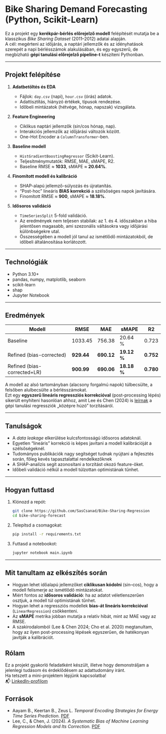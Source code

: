 # Bike Sharing Demand Forecasting (Python, Scikit-Learn)

Ez a projekt egy **kerékpár-bérlés előrejelző modell** felépítését mutatja be a klasszikus *Bike Sharing Dataset* (2011–2012) adatai alapján.  
A cél: megérteni az időjárás, a naptári jellemzők és az idényhatások szerepét a napi bérlésszámok alakulásában, és egy egyszerű, de megbízható **gépi tanulási előrejelző pipeline-t** készíteni Pythonban.

---

## Projekt felépítése

1. **Adatbetöltés és EDA**
   - Fájlok: `day.csv` (napi), `hour.csv` (órás) adatok.
   - Adattisztítás, hiányzó értékek, típusok rendezése.
   - Időbeli mintázatok (hétvége, hónap, napszak) vizsgálata.

2. **Feature Engineering**
   - Ciklikus naptári jellemzők (sin/cos hónap, nap).
   - Interakciós jellemzők az időjárási változók között.
   - One-Hot Encoder a `ColumnTransformer`-ben.

3. **Baseline modell**
   - `HistGradientBoostingRegressor` (Scikit-Learn).
   - Teljesítménymutatók: RMSE, MAE, sMAPE, R2.
   - Baseline RMSE ≈ **1033**, sMAPE ≈ **20.64%**.

4. **Finomított modell és kalibráció**
   - SHAP-alapú jellemző-súlyozás és újratanítás.
   - “Post-hoc” lineáris **BIAS korrekció** a szélsőséges napok javítására.
   - Finomított RMSE ≈ **900**, sMAPE ≈ **18.18%**.

5. **Idősoros validáció**
   - `TimeSeriesSplit` 5-fold validáció.
   - Az eredmények nem teljesen stabilak: az 1. és 4. időszakban a hiba jelentősen magasabb, ami szezonális váltásokra vagy időjárási különbségekre utal.
   - Összességében a modell jól tanul az ismétlődő mintázatokból, de időbeli általánosítása korlátozott.

---

## Technológiák

- Python 3.10+
- pandas, numpy, matplotlib, seaborn
- scikit-learn
- shap
- Jupyter Notebook

---

## Eredmények

| Modell | RMSE | MAE | sMAPE | R2 |
|--------|------|-----|-------|----|
| Baseline | 1033.45 | 756.38 | 20.64 % | 0.723 |
| Refined (bias-corrected) | **929.44** | **690.12** | **19.12 %** | **0.752** |
| Refined (bias-corrected+LR) | **900.99** | **690.06** | **18.18 %** | **0.780** |

A modell az alsó tartományban (alacsony forgalmú napok) túlbecsülte, a felsőben alulbecsülte a bérlésszámokat.  
Ezt egy **egyszerű lineáris regressziós korrekcióval** (post-processing lépés) sikerült enyhíteni hasonlóan ahhoz, amit Lee és Chen (2024) is [leírnak](https://arxiv.org/html/2405.15950v2) a gépi tanulási regressziók „középre húzó” torzításáról.

---

## Tanulságok

- A *data leakage* elkerülése kulcsfontosságú idősoros adatoknál.  
- Egyetlen “lineáris” korrekció is képes javítani a modell kalibrációját a szélsőségeknél.  
- Tudományos publikációk nagy segítséget tudnak nyújtani a fejlesztés során, főleg kevés tapasztalattal rendelkezőknek
- A SHAP-analízis segít azonosítani a torzítást okozó feature-öket.  
- Időbeli validáció nélkül a modell túlzottan optimistának tűnhet.

---
## Hogyan futtasd

1. Klónozd a repót:
   ```bash
   git clone https://github.com/SasCsanad/Bike-Sharing-Regression
   cd bike-sharing-forecast
   ```
2. Telepítsd a csomagokat:
   ```bash
   pip install -r requirements.txt
   ```
3. Futtasd a notebookot:
   ```bash
   jupyter notebook main.ipynb
   ```

---

## Mit tanultam az elkészítés során

- Hogyan lehet időalapú jellemzőket **ciklikusan kódolni** (sin–cos), hogy a modell felismerje az ismétlődő mintázatokat.  
- Miért fontos az **idősoros validáció**: ha az adatot véletlenszerűen osztjuk, a modell túl optimistának tűnhet.  
- Hogyan lehet a regressziós modellek **bias-át lineáris korrekcióval** (`LinearRegression`) csökkenteni.  
- Az **sMAPE** metrika jobban mutatja a relatív hibát, mint az MAE vagy az RMSE.  
- A szakirodalomból (Lee & Chen 2024; Cho et al. 2020) megtanultam, hogy az ilyen post-processing lépések egyszerűen, de hatékonyan javítják a kalibrációt.  


## Rólam

Ez a projekt gyakorló feladatként készült, illetve hogy demonstráljam a jelenlegi tudásom és érdeklődésem az adattudomány iránt.  
Ha tetszett a mini-projektem lépjünk kapcsolatba!  
📬 [LinkedIn-profilom](https://www.linkedin.com/in/csan%C3%A1d-sas-495362234/)


## Források  
- Aayam B., Keertan B., Zeus L. *Temporal Encoding Strategies for Energy Time Series Prediction.* [PDF](https://arxiv.org/pdf/2503.15456)
- Lee, C., & Chen, J. (2024). *A Systematic Bias of Machine Learning Regression Models and Its Correction.* [PDF](https://arxiv.org/html/2405.15950v2)  